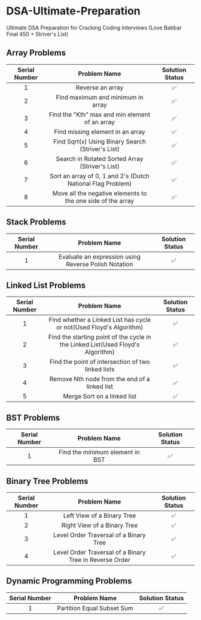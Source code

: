 # DSA-Ultimate-Preparation
Ultimate DSA Preparation for Cracking Coding Interviews (Love Babbar Final 450 + Striver's List)

## Array Problems

| Serial Number  | Problem Name              | Solution Status|
| :---:          |     :---:                 |       :---:    |
| 1              | Reverse an array          | ✅             | 
| 2              | Find maximum and minimum in array | ✅             |
| 3              | Find the "Kth" max and min element of an array | ✅|
| 4              | Find missing element in an array | ✅|
| 5              | Find Sqrt(x) Using Binary Search (Striver's List)| ✅|
| 6              | Search in Rotated Sorted Array (Striver's List)| ✅|
| 7              | Sort an array of 0, 1 and 2's (Dutch National Flag Problem)| ✅|
| 8              | Move all the negative elements to the one side of the array| ✅|

## Stack Problems
| Serial Number  | Problem Name              | Solution Status|
| :---:          |     :---:                 |       :---:    |
| 1              | Evaluate an expression using Reverse Polish Notation | ✅             | 

## Linked List Problems
| Serial Number  | Problem Name              | Solution Status|
| :---:          |     :---:                 |       :---:    |
| 1              | Find whether a Linked List has cycle or not(Used Floyd's Algorithm) | ✅             | 
| 2              | Find the starting point of the cycle in the Linked List(Used Floyd's Algorithm) | ✅             | 
| 3              | Find the point of intersection of two linked lists | ✅             | 
| 4              | Remove Nth node from the end of a linked list | ✅             | 
| 5              | Merge Sort on a linked list | ✅             | 

## BST Problems
| Serial Number  | Problem Name              | Solution Status|
| :---:          |     :---:                 |       :---:    |
| 1              | Find the minimum element in BST | ✅             | 

## Binary Tree Problems
| Serial Number  | Problem Name              | Solution Status|
| :---:          |     :---:                 |       :---:    |
| 1              | Left View of a Binary Tree | ✅             | 
| 2              | Right View of a Binary Tree | ✅             | 
| 3              | Level Order Traversal of a Binary Tree | ✅             | 
| 4              | Level Order Traversal of a Binary Tree in Reverse Order| ✅             | 

## Dynamic Programming Problems
| Serial Number  | Problem Name              | Solution Status|
| :---:          |     :---:                 |       :---:    |
| 1              | Partition Equal Subset Sum | ✅             | 
